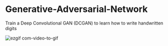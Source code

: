 # Generative-Adversarial-Network
Train a  Deep Convolutional GAN (DCGAN) to learn how to write handwritten digits


![ezgif com-video-to-gif](https://user-images.githubusercontent.com/40145410/69415922-2a6a2200-0d1e-11ea-8492-4c3980e4b056.gif)
